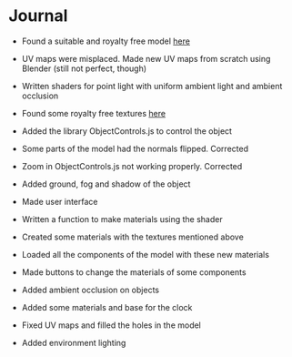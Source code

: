 # Journal

- Found a suitable and royalty free model [here](https://www.cgtrader.com)
- UV maps were misplaced. Made new UV maps from scratch using Blender (still not perfect, though)
- Written shaders for point light with uniform ambient light and ambient occlusion
- Found some royalty free textures [here](https://3dtextures.me)
- Added the library ObjectControls.js to control the object
- Some parts of the model had the normals flipped. Corrected
- Zoom in ObjectControls.js not working properly. Corrected
- Added ground, fog and shadow of the object
- Made user interface
- Written a function to make materials using the shader
- Created some materials with the textures mentioned above
- Loaded all the components of the model with these new materials
- Made buttons to change the materials of some components

- Added ambient occlusion on objects
- Added some materials and base for the clock
- Fixed UV maps and filled the holes in the model
- Added environment lighting
